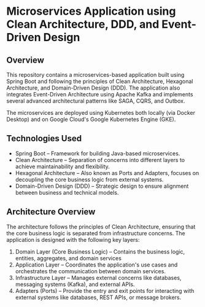 # Microservices Application using Clean Architecture, DDD, and Event-Driven Design
## Overview
This repository contains a microservices-based application built using Spring Boot and following the principles of Clean Architecture, Hexagonal Architecture, and Domain-Driven Design (DDD). The application also integrates Event-Driven Architecture using Apache Kafka and implements several advanced architectural patterns like SAGA, CQRS, and Outbox.

The microservices are deployed using Kubernetes both locally (via Docker Desktop) and on Google Cloud's Google Kubernetes Engine (GKE).

## Technologies Used

- Spring Boot – Framework for building Java-based microservices.
- Clean Architecture – Separation of concerns into different layers to achieve maintainability and flexibility.
- Hexagonal Architecture – Also known as Ports and Adapters, focuses on decoupling the core business logic from external systems.
- Domain-Driven Design (DDD) – Strategic design to ensure alignment between business and technical models.

## Architecture Overview

The architecture follows the principles of Clean Architecture, ensuring that the core business logic is separated from infrastructure concerns. The application is designed with the following key layers:
 1. Domain Layer (Core Business Logic) – Contains the business logic, entities, aggregates, and domain services
 2. Application Layer – Coordinates the application's use cases and orchestrates the communication between domain services.
 3. Infrastructure Layer – Manages external concerns like databases, messaging systems (Kafka), and external APIs.
 4. Adapters (Ports) – Provide the entry and exit points for interacting with external systems like databases, REST APIs, or message brokers.

